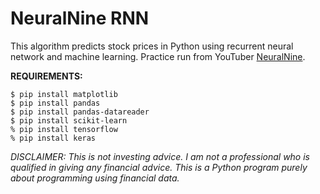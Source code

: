 # NeuralNine RNN
This algorithm predicts stock prices in Python using recurrent neural network and machine learning. Practice run from YouTuber <a href="https://www.youtube.com/watch?v=PuZY9q-aKLw&t=220s">NeuralNine</a>.

<b>REQUIREMENTS:</b>

<pre>
<code>$ pip install matplotlib
$ pip install pandas
$ pip install pandas-datareader
$ pip install scikit-learn
% pip install tensorflow
% pip install keras</code>
</pre>

<i>DISCLAIMER: This is not investing advice. I am not a professional who is qualified in giving any financial advice. This is a Python program purely about programming using financial data.</i>
